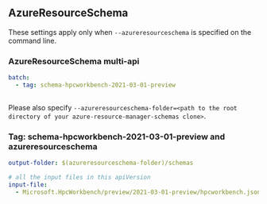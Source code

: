 ## AzureResourceSchema

These settings apply only when `--azureresourceschema` is specified on the command line.

### AzureResourceSchema multi-api

``` yaml $(azureresourceschema) && $(multiapi)
batch:
  - tag: schema-hpcworkbench-2021-03-01-preview
  
```

Please also specify `--azureresourceschema-folder=<path to the root directory of your azure-resource-manager-schemas clone>`.

### Tag: schema-hpcworkbench-2021-03-01-preview and azureresourceschema

``` yaml $(tag) == 'schema-hpcworkbench-2021-03-01-preview' && $(azureresourceschema)
output-folder: $(azureresourceschema-folder)/schemas

# all the input files in this apiVersion
input-file:
  - Microsoft.HpcWorkbench/preview/2021-03-01-preview/hpcworkbench.json
```
